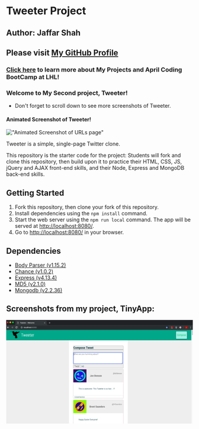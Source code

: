 # Tweeter Project

## Author: Jaffar Shah

## Please visit [My GitHub Profile](https://github.com/JeffShah)
### [Click here](https://github.com/JeffShah/AprilBootcamp) to learn more about My Projects and April Coding BootCamp at LHL!

### Welcome to My Second project, Tweeter!
- Don't forget to scroll down to see more screenshots of Tweeter.

#### Animated Screenshot of Tweeter!
!["Animated Screenshot of URLs page"](https://github.com/JeffShah/tweeter/blob/master/ScreenShotsTweeter/TweeterProject.gif)


Tweeter is a simple, single-page Twitter clone.


This repository is the starter code for the project: Students will fork and clone this repository, then build upon it to practice their HTML, CSS, JS, jQuery and AJAX front-end skills, and their Node, Express and MongoDB back-end skills.

## Getting Started

1. Fork this repository, then clone your fork of this repository.
2. Install dependencies using the `npm install` command.
3. Start the web server using the `npm run local` command. The app will be served at <http://localhost:8080/>.
4. Go to <http://localhost:8080/> in your browser.

## Dependencies

- [Body Parser (v1.15.2)](https://www.npmjs.com/package/body-parser)
- [Chance (v1.0.2)](https://www.npmjs.com/package/chance)
- [Express (v4.13.4)](https://www.npmjs.com/package/express)
- [MD5 (v2.1.0)](https://www.npmjs.com/package/md5)
- [Mongodb (v2.2.36)](https://www.npmjs.com/package/mongodb)
## Screenshots from my project, TinyApp:

!["Screenshot of "](https://github.com/JeffShah/tweeter/blob/master/ScreenShotsTweeter/Autoselect-TextArea.png)